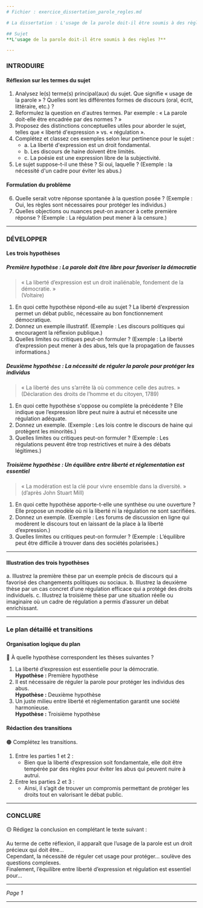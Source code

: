 ```yaml
---
# Fichier : exercice_dissertation_parole_regles.md

# La dissertation : L'usage de la parole doit-il être soumis à des règles ?

## Sujet
**L'usage de la parole doit-il être soumis à des règles ?**

---
```


### INTRODUIRE

#### Réflexion sur les termes du sujet

1. Analysez le(s) terme(s) principal(aux) du sujet. Que signifie « usage de la parole » ? Quelles sont les différentes formes de discours (oral, écrit, littéraire, etc.) ?
2. Reformulez la question en d'autres termes. Par exemple : « La parole doit-elle être encadrée par des normes ? »
3. Proposez des distinctions conceptuelles utiles pour aborder le sujet, telles que « liberté d'expression » vs. « régulation ».
4. Complétez et classez ces exemples selon leur pertinence pour le sujet :
   - a. La liberté d'expression est un droit fondamental.
   - b. Les discours de haine doivent être limités.
   - c. La poésie est une expression libre de la subjectivité.
5. Le sujet suppose-t-il une thèse ? Si oui, laquelle ? (Exemple : la nécessité d'un cadre pour éviter les abus.)

#### Formulation du problème

6. Quelle serait votre réponse spontanée à la question posée ? (Exemple : Oui, les règles sont nécessaires pour protéger les individus.)
7. Quelles objections ou nuances peut-on avancer à cette première réponse ? (Exemple : La régulation peut mener à la censure.)

---

### DÉVELOPPER

#### Les trois hypothèses

##### Première hypothèse : La parole doit être libre pour favoriser la démocratie

> « La liberté d’expression est un droit inaliénable, fondement de la démocratie. »  
> (Voltaire)

1. En quoi cette hypothèse répond-elle au sujet ? La liberté d’expression permet un débat public, nécessaire au bon fonctionnement démocratique.
2. Donnez un exemple illustratif. (Exemple : Les discours politiques qui encouragent la réflexion publique.)
3. Quelles limites ou critiques peut-on formuler ? (Exemple : La liberté d’expression peut mener à des abus, tels que la propagation de fausses informations.)

##### Deuxième hypothèse : La nécessité de réguler la parole pour protéger les individus

> « La liberté des uns s’arrête là où commence celle des autres. »  
> (Déclaration des droits de l’homme et du citoyen, 1789)

1. En quoi cette hypothèse s'oppose ou complète la précédente ? Elle indique que l’expression libre peut nuire à autrui et nécessite une régulation adéquate.
2. Donnez un exemple. (Exemple : Les lois contre le discours de haine qui protègent les minorités.)
3. Quelles limites ou critiques peut-on formuler ? (Exemple : Les régulations peuvent être trop restrictives et nuire à des débats légitimes.)

##### Troisième hypothèse : Un équilibre entre liberté et réglementation est essentiel

> « La modération est la clé pour vivre ensemble dans la diversité. »  
> (d’après John Stuart Mill)

1. En quoi cette hypothèse apporte-t-elle une synthèse ou une ouverture ? Elle propose un modèle où ni la liberté ni la régulation ne sont sacrifiées.
2. Donnez un exemple. (Exemple : Les forums de discussion en ligne qui modèrent le discours tout en laissant de la place à la liberté d’expression.)
3. Quelles limites ou critiques peut-on formuler ? (Exemple : L’équilibre peut être difficile à trouver dans des sociétés polarisées.)

---

#### Illustration des trois hypothèses

a. Illustrez la première thèse par un exemple précis de discours qui a favorisé des changements politiques ou sociaux.
b. Illustrez la deuxième thèse par un cas concret d’une régulation efficace qui a protégé des droits individuels.
c. Illustrez la troisième thèse par une situation réelle ou imaginaire où un cadre de régulation a permis d’assurer un débat enrichissant.

---

### Le plan détaillé et transitions

#### Organisation logique du plan

🔴 À quelle hypothèse correspondent les thèses suivantes ?

1. La liberté d’expression est essentielle pour la démocratie.  
   **Hypothèse :** Première hypothèse
2. Il est nécessaire de réguler la parole pour protéger les individus des abus.  
   **Hypothèse :** Deuxième hypothèse
3. Un juste milieu entre liberté et réglementation garantit une société harmonieuse.  
   **Hypothèse :** Troisième hypothèse

#### Rédaction des transitions

🟠 Complétez les transitions.

1. Entre les parties 1 et 2 :  
   - Bien que la liberté d’expression soit fondamentale, elle doit être tempérée par des règles pour éviter les abus qui peuvent nuire à autrui.
2. Entre les parties 2 et 3 :  
   - Ainsi, il s’agit de trouver un compromis permettant de protéger les droits tout en valorisant le débat public.

---

### CONCLURE

🟡 Rédigez la conclusion en complétant le texte suivant :

Au terme de cette réflexion, il apparaît que l’usage de la parole est un droit précieux qui doit être…  
Cependant, la nécessité de réguler cet usage pour protéger… soulève des questions complexes.  
Finalement, l’équilibre entre liberté d’expression et régulation est essentiel pour… 

--- 

*Page 1*

---